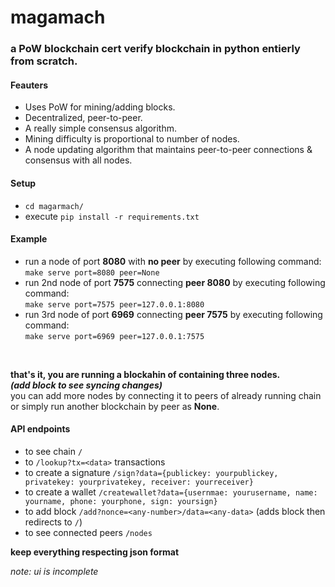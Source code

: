 # magamach

### a PoW blockchain cert verify blockchain in python entierly from scratch.

#### Feauters
- Uses PoW for mining/adding blocks.
- Decentralized, peer-to-peer.
- A really simple consensus algorithm.
- Mining difficulty is proportional to number of nodes.
- A node updating algorithm that maintains peer-to-peer connections & consensus with all nodes.

#### Setup
- `cd magarmach/`
- execute `pip install -r requirements.txt`

#### Example
- run a node of port **8080** with **no peer** by executing following command:<br>
`make serve port=8080 peer=None`
- run 2nd node of port **7575** connecting **peer 8080** by executing following command:<br>
`make serve port=7575 peer=127.0.0.1:8080`
- run 3rd node of port **6969** connecting **peer 7575** by executing following command:<br>
`make serve port=6969 peer=127.0.0.1:7575`
<br>

**that's it, you are running a blockahin of containing three nodes.**<br>
***(add block to see syncing changes)***<br>
you can add more nodes by connecting it to peers of already running chain or simply run another blockchain by peer as **None**.

#### API endpoints
- to see chain `/`
- to `/lookup?tx=<data>` transactions
- to create a signature `/sign?data={publickey: yourpublickey, privatekey: yourprivatekey, receiver: yourreceiver}`
- to create a wallet `/createwallet?data={usernmae: yourusername, name: yourname, phone: yourphone, sign: yoursign}`
- to add block `/add?nonce=<any-number>/data=<any-data>` (adds block then redirects to `/`)
- to see connected peers `/nodes`


**keep everything respecting json format**

*note: ui is incomplete*
